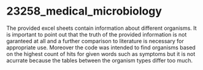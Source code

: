 # 23258_medical_microbiology

The provided excel sheets contain information about different organisms. It is important to point out that the truth of the provided information is not garanteed at all and a further comparison to literature is necessary for appropriate use. Moreover the code was intended to find organisms based on the highest count of hits for given words such as symptoms but it is not acurrate because the tables between the organism types differ too much.

